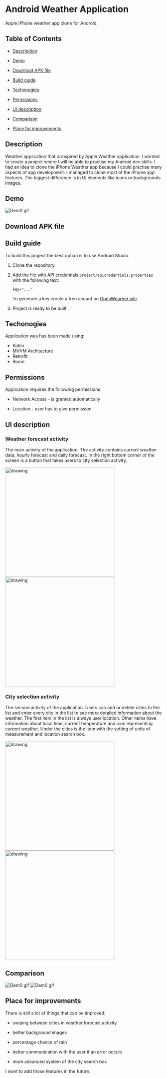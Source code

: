 # Android Weather Application

Apple iPhone weather app clone for Android.

## Table of Contents

- [Descripition](#description)

- [Demo](#demo)

- [Download APK file](#download-apk-file)

- [Build guide](#build-guide)

- [Techonogies](#techonogies)

- [Permissions](#permissions)

- [UI description](#ui-description)

- [Comparison](#comparison)

- [Place for improvements](#place-for-improvements)

## Description

Weather application that is inspired by Apple Weather application. I wanted to create a project where I will be able to practise my Android dev skills. I had an idea to clone the iPhone Weather app because I could practise many aspects of app development. I managed to clone most of the iPhone app features. The biggest difference is in UI elements like icons or backgrounds images.

## Demo

![Dem0 gif](readme-files/weather-app-demo.gif)

## Download APK file

## Build guide

To build this project the best option is to use Android Studio.

1. Clone the repository.
2. Add the file with API credentials `project/apicredentials.properties` with the following text:

    ```properties
    key="..."
    ```

    To generate a key create a free acount on [OpenWearher site](https://openweathermap.org/i).
3. Project is ready to be built

## Techonogies

Application was has been made using:

- Kotlin
- MVVM Architecture
- Retrofit
- Room

## Permissions

Application requires the following permissions:

- Network Access - is granted automatically

- Location - user has to give permission

## UI description

### Weather forecast activity

The main activity of the application. The activity contains current weather data, hourly forecast and daily forecast. In the right bottom corner of the screen is a button that takes users to city selection activity.

<img src="readme-files/WeatherForecastActivity1.png" alt="drawing" width="350"/>  <img src="readme-files/WeatherForecastActivity2.png" alt="drawing" width="350"/> 

### City selection activity

The second activity of the application. Users can add or delete cities to the list and enter every city in the list to see more detailed information about the weather. The first item in the list is always user location. Other items have information about local time, current temperature and icon representing current weather. Under the cities is the item with the setting of units of measurement and location search box.

<img src="readme-files/CitySelectionActivity1.png" alt="drawing" width="350"/>  <img src="readme-files/CitySelectionActivity2.png" alt="drawing" width="350"/> 

## Comparison

![Dem0 gif](readme-files/weather-app-demo.gif) ![Dem0 gif](readme-files/iPhone-Weather-app.gif)

## Place for improvements

There is still a lot of things that can be improved:

- swiping between cities in weather forecast activity

- better background images

- percentage chance of rain

- better communication with the user if an error occurs

- more advanced system of the city search box

I want to add those features in the future.

